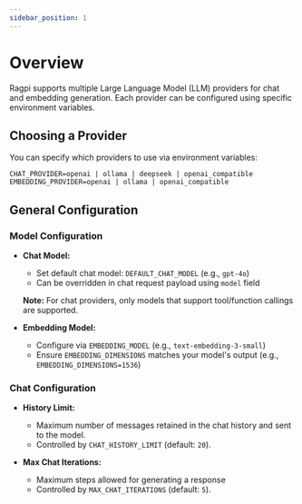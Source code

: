 ```yaml
---
sidebar_position: 1
---
```


# Overview

Ragpi supports multiple Large Language Model (LLM) providers for chat and embedding generation. Each provider can be configured using specific environment variables.

## Choosing a Provider

You can specify which providers to use via environment variables:

```env
CHAT_PROVIDER=openai | ollama | deepseek | openai_compatible
EMBEDDING_PROVIDER=openai | ollama | openai_compatible
```

## General Configuration

### Model Configuration

- **Chat Model:**

  - Set default chat model: `DEFAULT_CHAT_MODEL` (e.g., `gpt-4o`)
  - Can be overridden in chat request payload using `model` field

  **Note:** For chat providers, only models that support tool/function callings are supported.

- **Embedding Model:**
  - Configure via `EMBEDDING_MODEL` (e.g., `text-embedding-3-small`)
  - Ensure `EMBEDDING_DIMENSIONS` matches your model's output (e.g., `EMBEDDING_DIMENSIONS=1536`)

### Chat Configuration

- **History Limit:**

  - Maximum number of messages retained in the chat history and sent to the model.
  - Controlled by `CHAT_HISTORY_LIMIT` (default: `20`).

- **Max Chat Iterations:**
  - Maximum steps allowed for generating a response
  - Controlled by `MAX_CHAT_ITERATIONS` (default: `5`).
